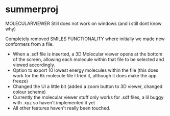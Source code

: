 # summerproj

MOLECULARVIEWER Still does not work on windows (and i still dont know why)

Completely removed SMILES FUNCTIONALITY where initially we made new conformers from a file.
- When a .sdf file is inserted, a 3D Molecular viewer opens at the bottom of the screen, allowing each molecule within that file to be selected and viewed accordingly.
- Option to export 10 lowest energy molecules within the file (this does work for the 6k molecule file I tried it, although it does make the app freeze)
- Changed the UI a little bit (added a zoom button to 3D viewer, changed colour scheme)
- Currently the molecular viewer stuff only works for .sdf files, a lil buggy with .xyz so haven't implemented it yet
- All other features haven't really been touched.
  
